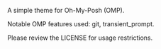 A simple theme for Oh-My-Posh (OMP). 

Notable OMP features used: git, transient_prompt.

Please review the LICENSE for usage restrictions.
